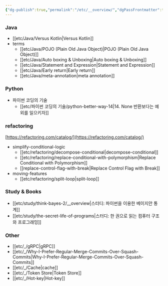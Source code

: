 ```yaml
---
{"dg-publish":true,"permalink":"/etc/__overview/","dgPassFrontmatter":true,"created":"","updated":""}
---
```



### Java
- [[etc/Java/Versus Kotlin\|Versus Kotlin]]
- terms
	- [[etc/Java/POJO (Plain Old Java Object)\|POJO (Plain Old Java Object)]]
	- [[etc/Java/Auto boxing & Unboxing\|Auto boxing & Unboxing]]
	- [[etc/Java/Statement and Expression\|Statement and Expression]]
	- [[etc/Java/Early return\|Early return]] 
	- [[etc/Java/meta-annotation\|meta annotation]]

### Python
- 파이썬 코딩의 기술
	- [[etc/파이썬 코딩의 기술/python-better-way-14\|14. None 반환보다는 예외를 일으키자]]

### refactoring
[https://refactoring.com/catalog/](https://refactoring.com/catalog/)

- simplify-conditional-logic
	- [[etc/refactoring/decompose-conditional\|decompose-conditional]]
	- [[etc/refactoring/replace-conditional-with-polymorphism\|Replace Conditional with Polymorphism]]
	- [[replace-control-flag-with-break\|Replace Control Flag with Break]]
- moving-features
	- [[etc/refactoring/split-loop\|split-loop]]

### Study & Books
- [[etc/study/think-bayes-2/__overview\|스터디: 파이썬을 이용한 베이지안 통계]]
- [[etc/study/the-secret-life-of-programs\|스터디: 한 권으로 읽는 컴퓨터 구조와 프로그래밍]]

### Other
- [[etc/_/gRPC\|gRPC]]
- [[etc/_/Why-I-Prefer-Regular-Merge-Commits-Over-Squash-Commits\|Why-I-Prefer-Regular-Merge-Commits-Over-Squash-Commits]]
- [[etc/_/Cache\|cache]]
- [[etc/_/Token Store\|Token Store]]
- [[etc/_/Hot-key\|Hot-key]]

